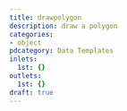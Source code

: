 ```yaml
---
title: drawpolygon
description: draw a polygon
categories:
- object
pdcategory: Data Templates
inlets:
  1st: {}
outlets:
  1st: {}
draft: true
---
```


